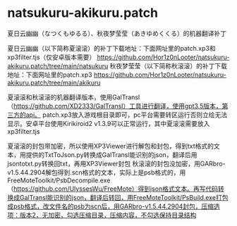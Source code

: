 # natsukuru-akikuru.patch
夏日云幽幽（なつくもゆるる）、秋夜梦莹莹（あきゆめくくる）的机器翻译补丁

夏日云幽幽（以下简称夏滚滚）的补丁下载地址：下面网址里的patch.xp3和xp3filter.tjs（仅安卓版本需要）
https://github.com/Hor1z0nLooter/natsukuru-akikuru.patch/tree/main/natsukuru
秋夜梦莹莹（以下简称秋滚滚）的补丁下载地址：下面网址里的patch.xp3
https://github.com/Hor1z0nLooter/natsukuru-akikuru.patch/tree/main/akikuru

夏滚滚和秋滚滚的机器翻译版本，使用GalTransl（https://github.com/XD2333/GalTransl）工具进行翻译，使用gpt3.5版本，第三方的api。
patch.xp3放入游戏根目录即可，pc平台需要转区运行否则立绘无法显示。安卓平台使用Kirikiroid2 v1.3.9可以正常运行，其中夏滚滚需要放入xp3filter.tjs

夏滚滚的封包带加密，所以使用XP3Viewer进行解包和封包，得到txt格式的文本，用提供的TxtToJson.py转换成GalTransl能识别的json，翻译后用jsontotxt.py转换回txt，再用XP3Viewer封包
秋滚滚的封包没加密，用GARbro-v1.5.44.2904解包得到.scn格式的文本，实际上是psb格式的，用FreeMoteToolkit/PsbDecompile.exe（https://github.com/UlyssesWu/FreeMote）得到json格式文本。再写代码转换成GalTransl能识别的json，翻译后转回，用FreeMoteToolkit/PsBuild.exe打包成psb格式，改文件名的psb为scn后，用GARbro-v1.5.44.2904封包，压缩选项：版本2，无加密，勾选压缩目录，压缩内容，不勾选保持目录结构

